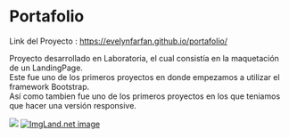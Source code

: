 # Portafolio

Link del Proyecto : https://evelynfarfan.github.io/portafolio/

Proyecto desarrollado en Laboratoria, el cual consistía en la maquetación de un LandingPage.
<br>
Este fue uno de los primeros proyectos en donde empezamos a utilizar el framework Bootstrap.
<br>
Así como tambien fue uno de los primeros proyectos en los que teniamos que hacer una versión responsive.

<img src="https://vgy.me/3PJ484.png">
<a href="http://2.1m.yt/NCgpqim.png" target="_blank"><img src="http://2.1m.yt/NCgpqim.png" alt="ImgLand.net image" /></a>

